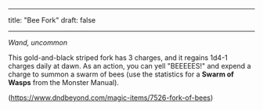 
---
title: "Bee Fork"
draft: false

---

*Wand, uncommon*

This gold-and-black striped fork has 3 charges, and it regains 1d4-1 charges daily at dawn. As an action, you can yell "BEEEEES!" and expend a charge to summon a swarm of bees (use the statistics for a **Swarm of Wasps** from the Monster Manual).

(https://www.dndbeyond.com/magic-items/7526-fork-of-bees)